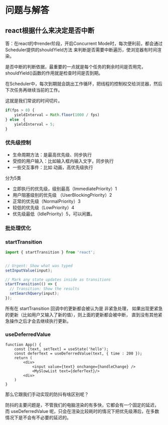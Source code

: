 # 问题与解答
## react根据什么来决定是否中断

答：在react的中render阶段，开启Concurrent Mode时，每次便利前，都会通过Scheduler提供的shouldYield方法
来判断是否需要中断遍历，使浏览器有时间渲染。

是否中断的判断依据，最重要的一点就是每个任务的剩余时间是否用完，shouldYield()函数的作用就是检查时间是否到期。

在Scheduler中，每次到期就会跳出工作循环，把线程的控制权交给浏览器，然后下次任务再继续当前的工作。

这就是我们常说的时间切片。

```javascript
if(fps > 0) {
    yieldInterval = Math.floor(1000 / fps)
} else  {
    yieldInterval = 5;
}
``` 

### 优先级控制
- 生命周期方法：是最高优先级、同步执行
- 受控的用户输入：比如输入框内输入文字，同步执行
- 一些交互事件：比如 动画，高优先级执行


分为5类
- 立即执行的优先级，级别最高（ImmediatePriority）1
- 用户阻塞级别的优先级 （UserBlockingPriority）2
- 正常的优先级（NormalPriority）3
- 较低的优先级（LowPriority）4
- 优先级最低（IdlePriority）5，可以闲置。


### 批处理优化

### startTransition
```javascript
import { startTransition } from 'react';


// Urgent: Show what was typed
setInputValue(input);

// Mark any state updates inside as transitions
startTransition(() => {
  // Transition: Show the results
  setSearchQuery(input);
});
```
所有在 startTransition 回调中的更新都会被认为是 非紧急处理，
如果出现更紧急的更新（比如用户又输入了新的值），则上面的更新都会被中断，
直到没有其他紧急操作之后才会去继续执行更新。

### useDeferredValue

```
function App() {
    const [text, setText] = useState('hello');
    const deferText = useDeferredValue(text, { time : 200 });
    return (
        <div>
            <input value={text} onchange={handleChange} />
            <MySlowList text={deferText}/>
        <div>    
    )
}
```
那么它跟我们手动实现的防抖有啥区别呢？

防抖的主要问题是，不管我们的电脑渲染的有多快，它都会有一个固定的延迟，
而 useDeferredValue 呢，只会在渲染比较耗时的情况下把优先级滞后，在多数情况下是不会有不必要的延迟的。